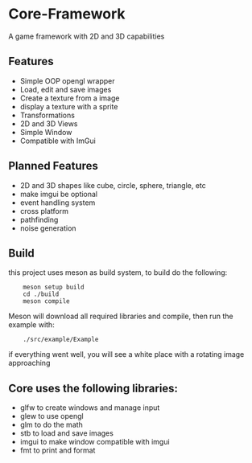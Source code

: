 # Core-Framework
A game framework with 2D and 3D capabilities 

## Features
- Simple OOP opengl wrapper
- Load, edit and save images
- Create a texture from a image
- display a texture with a sprite
- Transformations
- 2D and 3D Views
- Simple Window
- Compatible with ImGui

## Planned Features
- 2D and 3D shapes like cube, circle, sphere, triangle, etc
- make imgui be optional
- event handling system
- cross platform
- pathfinding
- noise generation

## Build
this project uses meson as build system, to build do the following:

        meson setup build
        cd ./build
        meson compile

Meson will download all required libraries and compile, then run the example with:

        ./src/example/Example

if everything went well, you will see a white place with a rotating image approaching

## Core uses the following libraries:
- glfw to create windows and manage input
- glew to use opengl
- glm to do the math
- stb to load and save images
- imgui to make window compatible with imgui
- fmt to print and format
